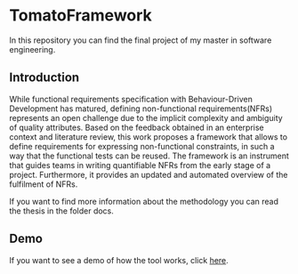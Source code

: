 # TomatoFramework
In this repository you can find the final project of my master in software engineering.
## Introduction
While functional requirements specification with Behaviour-Driven Development has matured, 
defining non-functional requirements(NFRs) represents an open challenge due to the implicit 
complexity and ambiguity of quality attributes. Based on the feedback obtained in an enterprise 
context and literature review, this work proposes a framework that allows to define requirements 
for expressing non-functional constraints, in such a way that the functional tests can be reused. 
The framework is an instrument that guides teams in writing quantifiable NFRs from the early stage 
of a project. Furthermore, it provides an updated and automated overview of the fulfilment of NFRs.

If you want to find more information about the methodology you can read the thesis in the folder docs.
## Demo
If you want to see a demo of how the tool works, click [here]( https://drive.google.com/file/d/0B9YqbH0wuwN-UVFGOW9aX3dVU3M/view?usp=sharing ).